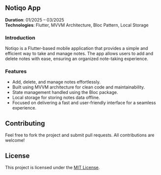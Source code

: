 ## Notiqo App  
**Duration**: 01/2025 – 03/2025  
**Technologies**: Flutter, MVVM Architecture, Bloc Pattern, Local Storage  

### Introduction  
Notiqo is a Flutter-based mobile application that provides a simple and efficient way to take and manage notes. The app allows users to add and delete notes with ease, ensuring an organized note-taking experience.

### Features  
- Add, delete, and manage notes effortlessly.  
- Built using MVVM architecture for clean code and maintainability.  
- State management handled using the Bloc package.  
- Local storage for storing notes data offline.  
- Focused on delivering a fast and user-friendly interface for a seamless experience.

## Contributing  
Feel free to fork the project and submit pull requests. All contributions are welcome!  

## License  
This project is licensed under the [MIT License](https://opensource.org/licenses/MIT).
